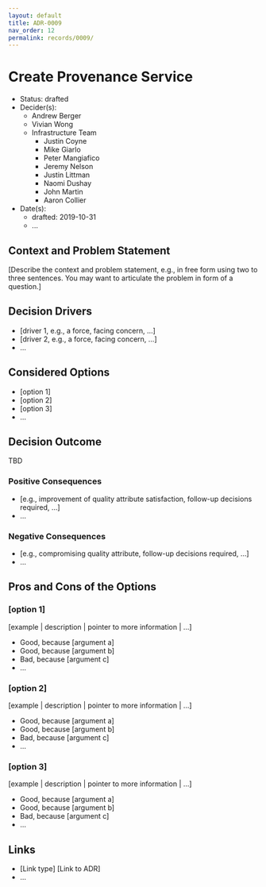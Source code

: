 ```yaml
---
layout: default
title: ADR-0009
nav_order: 12
permalink: records/0009/
---
```

# Create Provenance Service

* Status: drafted
* Decider(s): <!-- required -->
  * Andrew Berger
  * Vivian Wong
  * Infrastructure Team
    * Justin Coyne
    * Mike Giarlo
    * Peter Mangiafico
    * Jeremy Nelson
    * Justin Littman
    * Naomi Dushay
    * John Martin
    * Aaron Collier
* Date(s): <!-- required -->
  * drafted: 2019-10-31
  * ...

## Context and Problem Statement <!-- required -->

[Describe the context and problem statement, e.g., in free form using two to three sentences. You may want to articulate the problem in form of a question.]

## Decision Drivers <!-- optional -->

* [driver 1, e.g., a force, facing concern, …]
* [driver 2, e.g., a force, facing concern, …]
* ... <!-- numbers of drivers can vary -->

## Considered Options <!-- required -->

* [option 1]
* [option 2]
* [option 3]
* ... <!-- numbers of options can vary -->

## Decision Outcome <!-- required -->

TBD

### Positive Consequences <!-- optional -->

* [e.g., improvement of quality attribute satisfaction, follow-up decisions required, …]
* ...

### Negative Consequences <!-- optional -->

* [e.g., compromising quality attribute, follow-up decisions required, …]
* ...

## Pros and Cons of the Options <!-- optional -->

### [option 1]

[example | description | pointer to more information | …] <!-- optional -->

* Good, because [argument a]
* Good, because [argument b]
* Bad, because [argument c]
* ... <!-- numbers of pros and cons can vary -->

### [option 2]

[example | description | pointer to more information | …] <!-- optional -->

* Good, because [argument a]
* Good, because [argument b]
* Bad, because [argument c]
* ... <!-- numbers of pros and cons can vary -->

### [option 3]

[example | description | pointer to more information | …] <!-- optional -->

* Good, because [argument a]
* Good, because [argument b]
* Bad, because [argument c]
* ... <!-- numbers of pros and cons can vary -->

## Links <!-- optional -->

* [Link type] [Link to ADR] <!-- example: Refined by [ADR-0005](0005-example.md) -->
* ... <!-- numbers of links can vary -->
